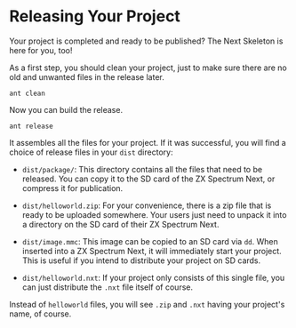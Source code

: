 # Releasing Your Project

Your project is completed and ready to be published? The Next Skeleton is here for you, too!

As a first step, you should clean your project, just to make sure there are no old and unwanted files in the release later.

```
ant clean
```

Now you can build the release.

```
ant release
```

It assembles all the files for your project. If it was successful, you will find a choice of release files in your `dist` directory:

* `dist/package/`: This directory contains all the files that need to be released. You can copy it to the SD card of the ZX Spectrum Next, or compress it for publication.

* `dist/helloworld.zip`: For your convenience, there is a zip file that is ready to be uploaded somewhere. Your users just need to unpack it into a directory on the SD card of their ZX Spectrum Next.

* `dist/image.mmc`: This image can be copied to an SD card via `dd`. When inserted into a ZX Spectrum Next, it will immediately start your project. This is useful if you intend to distribute your project on SD cards.

* `dist/helloworld.nxt`: If your project only consists of this single file, you can just distribute the `.nxt` file itself of course.

Instead of `helloworld` files, you will see `.zip` and `.nxt` having your project's name, of course.